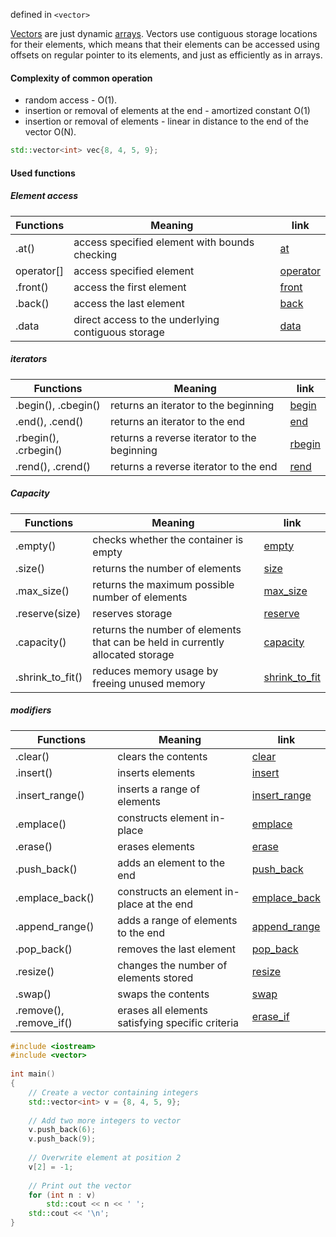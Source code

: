 defined in `<vector>`

[Vectors](https://en.cppreference.com/w/cpp/container/vector) are just dynamic [arrays](obsidian://open?vault=obsidian&file=Programming%2FC%2B%2B%20STL%2FContainers%2Farray). Vectors use contiguous storage locations for their elements, which means that their elements can be accessed using offsets on regular pointer to its elements, and just as efficiently as in arrays. 

#### Complexity of common operation
- random access - O(1).
- insertion or removal of elements at the end - amortized constant O(1)
- insertion or removal of elements - linear in distance to the end of the vector O(N).

```cpp
std::vector<int> vec{8, 4, 5, 9};
```

#### Used functions
##### Element access
| Functions | Meaning | link |
| ---- | ---- | ---- |
| .at() | access specified element with bounds checking | [at](https://en.cppreference.com/w/cpp/container/vector/at) |
| operator[] | access specified element | [operator](https://en.cppreference.com/w/cpp/container/vector/operator_at) |
| .front() | access the first element | [front](https://en.cppreference.com/w/cpp/container/vector/front) |
| .back() | access the last element | [back](https://en.cppreference.com/w/cpp/container/vector/back) |
| .data | direct access to the underlying contiguous storage | [data](https://en.cppreference.com/w/cpp/container/vector/data) |
##### iterators
| Functions | Meaning | link |
| ---- | ---- | ---- |
| .begin(), .cbegin() | returns an iterator to the beginning | [begin](https://en.cppreference.com/w/cpp/container/vector/begin) |
| .end(), .cend() | returns an iterator to the end | [end](https://en.cppreference.com/w/cpp/container/vector/end) |
| .rbegin(), .crbegin() | returns a reverse iterator to the beginning | [rbegin](https://en.cppreference.com/w/cpp/container/vector/rbegin) |
| .rend(), .crend() | returns a reverse iterator to the end | [rend](https://en.cppreference.com/w/cpp/container/vector/rend) |
##### Capacity
| Functions | Meaning | link |
| ---- | ---- | ---- |
| .empty() | checks whether the container is empty | [empty](https://en.cppreference.com/w/cpp/container/vector/empty) |
| .size() | returns the number of elements | [size](https://en.cppreference.com/w/cpp/container/vector/size) |
| .max_size() | returns the maximum possible number of elements | [max_size](https://en.cppreference.com/w/cpp/container/vector/max_size) |
| .reserve(size) | reserves storage | [reserve](https://en.cppreference.com/w/cpp/container/vector/reserve) |
| .capacity() | returns the number of elements that can be held in currently allocated storage | [capacity](https://en.cppreference.com/w/cpp/container/vector/capacity) |
| .shrink_to_fit() | reduces memory usage by freeing unused memory | [shrink_to_fit](https://en.cppreference.com/w/cpp/container/vector/shrink_to_fit) |
##### modifiers
| Functions | Meaning | link |
| ---- | ---- | ---- |
| .clear() | clears the contents | [clear](https://en.cppreference.com/w/cpp/container/vector/clear) |
| .insert() | inserts elements | [insert](https://en.cppreference.com/w/cpp/container/vector/insert) |
| .insert_range() | inserts a range of elements | [insert_range](https://en.cppreference.com/w/cpp/container/vector/insert_range) |
| .emplace() | constructs element in-place | [emplace](https://en.cppreference.com/w/cpp/container/vector/emplace) |
| .erase() | erases elements | [erase](https://en.cppreference.com/w/cpp/container/vector/erase) |
| .push_back() | adds an element to the end | [push_back](https://en.cppreference.com/w/cpp/container/vector/push_back) |
| .emplace_back() | constructs an element in-place at the end | [emplace_back](https://en.cppreference.com/w/cpp/container/vector/emplace_back) |
| .append_range() | adds a range of elements to the end | [append_range](https://en.cppreference.com/w/cpp/container/vector/append_range) |
| .pop_back() | removes the last element | [pop_back](https://en.cppreference.com/w/cpp/container/vector/pop_back) |
| .resize() | changes the number of elements stored | [resize](https://en.cppreference.com/w/cpp/container/vector/resize) |
| .swap() | swaps the contents | [swap](https://en.cppreference.com/w/cpp/container/vector/swap) |
| .remove(), .remove_if() | erases all elements satisfying specific criteria | [erase_if](https://en.cppreference.com/w/cpp/container/vector/erase2) |

```cpp
#include <iostream>
#include <vector>
 
int main()
{
    // Create a vector containing integers
    std::vector<int> v = {8, 4, 5, 9};
 
    // Add two more integers to vector
    v.push_back(6);
    v.push_back(9);
 
    // Overwrite element at position 2
    v[2] = -1;
 
    // Print out the vector
    for (int n : v)
        std::cout << n << ' ';
    std::cout << '\n';
}
```